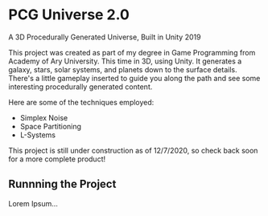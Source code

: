 # PCG Universe 2.0
A 3D Procedurally Generated Universe, Built in Unity 2019

This project was created as part of my degree in Game Programming from Academy of Ary University. This time in 3D, using Unity. It generates a galaxy, stars, solar systems, and planets down to the surface details. There's a little gameplay inserted to guide you along the path and see some interesting procedurally generated content. 

Here are some of the techniques employed:
- Simplex Noise
- Space Partitioning
- L-Systems

This project is still under construction as of 12/7/2020, so check back soon for a more complete product!

## Runnning the Project

Lorem Ipsum...
